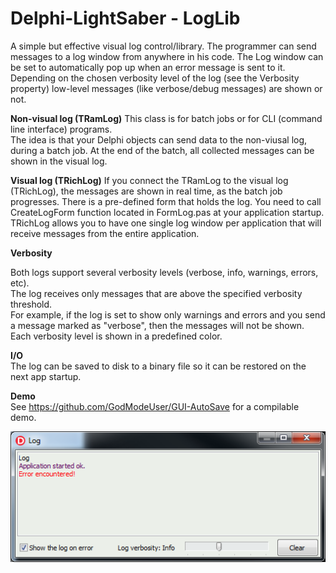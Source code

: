 # Delphi-LightSaber - LogLib

A simple but effective visual log control/library. The programmer can send messages to a log window from anywhere in his code.  The Log window can be set to automatically pop up when an error message is sent to it. Depending on the chosen verbosity level of the log (see the Verbosity property) low-level messages (like verbose/debug messages) are shown or not.

**Non-visual log (TRamLog)** 
This class is for batch jobs or for CLI (command line interface) programs.  
The idea is that your Delphi objects can send data to the non-viusal log, during a batch job. At the end of the batch, all collected messages can be shown in the visual log.  

**Visual log (TRichLog)** 
If you connect the TRamLog to the visual log (TRichLog), the messages are shown in real time, as the batch job progresses. There is a pre-defined form that holds the log. You need to call CreateLogForm function located in FormLog.pas at your application startup.  
TRichLog allows you to have one single log window per application that will receive messages from the entire application.  

**Verbosity**

Both logs support several verbosity levels (verbose, info, warnings, errors, etc).  
The log receives only messages that are above the specified verbosity threshold.  
For example, if the log is set to show only warnings and errors and you send a message marked as "verbose", then the messages will not be shown.
Each verbosity level is shown in a predefined color.  

**I/O**  
The log can be saved to disk to a binary file so it can be restored on the next app startup.  

**Demo**  
See https://github.com/GodModeUser/GUI-AutoSave for a compilable demo.  


![](ScreenShot.png)
